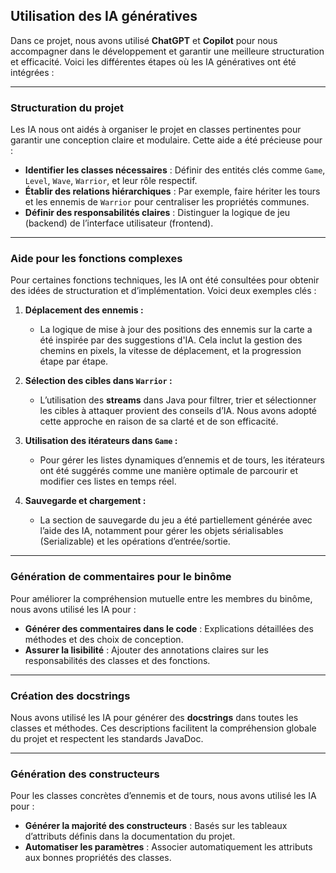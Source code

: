 ## Utilisation des IA génératives

Dans ce projet, nous avons utilisé **ChatGPT** et **Copilot** pour nous accompagner dans le développement et garantir une meilleure structuration et efficacité. Voici les différentes étapes où les IA génératives ont été intégrées :

---

### Structuration du projet

Les IA nous ont aidés à organiser le projet en classes pertinentes pour garantir une conception claire et modulaire. Cette aide a été précieuse pour :
- **Identifier les classes nécessaires** : Définir des entités clés comme `Game`, `Level`, `Wave`, `Warrior`, et leur rôle respectif.
- **Établir des relations hiérarchiques** : Par exemple, faire hériter les tours et les ennemis de `Warrior` pour centraliser les propriétés communes.
- **Définir des responsabilités claires** : Distinguer la logique de jeu (backend) de l’interface utilisateur (frontend).

---

### Aide pour les fonctions complexes

Pour certaines fonctions techniques, les IA ont été consultées pour obtenir des idées de structuration et d’implémentation. Voici deux exemples clés :

1. **Déplacement des ennemis :**
   - La logique de mise à jour des positions des ennemis sur la carte a été inspirée par des suggestions d'IA. Cela inclut la gestion des chemins en pixels, la vitesse de déplacement, et la progression étape par étape.

2. **Sélection des cibles dans `Warrior` :**
   - L’utilisation des **streams** dans Java pour filtrer, trier et sélectionner les cibles à attaquer provient des conseils d’IA. Nous avons adopté cette approche en raison de sa clarté et de son efficacité.

3. **Utilisation des itérateurs dans `Game` :**

   - Pour gérer les listes dynamiques d’ennemis et de tours, les itérateurs ont été suggérés comme une manière optimale de parcourir et modifier ces listes en temps réel.

4. **Sauvegarde et chargement :**

   - La section de sauvegarde du jeu a été partiellement générée avec l’aide des IA, notamment pour gérer les objets sérialisables (Serializable) et les opérations d’entrée/sortie.

---

### Génération de commentaires pour le binôme

Pour améliorer la compréhension mutuelle entre les membres du binôme, nous avons utilisé les IA pour :
- **Générer des commentaires dans le code** : Explications détaillées des méthodes et des choix de conception.
- **Assurer la lisibilité** : Ajouter des annotations claires sur les responsabilités des classes et des fonctions.

---

### Création des docstrings

Nous avons utilisé les IA pour générer des **docstrings** dans toutes les classes et méthodes. Ces descriptions facilitent la compréhension globale du projet et respectent les standards JavaDoc.


---


### Génération des constructeurs

Pour les classes concrètes d’ennemis et de tours, nous avons utilisé les IA pour :
- **Générer la majorité des constructeurs** : Basés sur les tableaux d’attributs définis dans la documentation du projet.
- **Automatiser les paramètres** : Associer automatiquement les attributs aux bonnes propriétés des classes.

